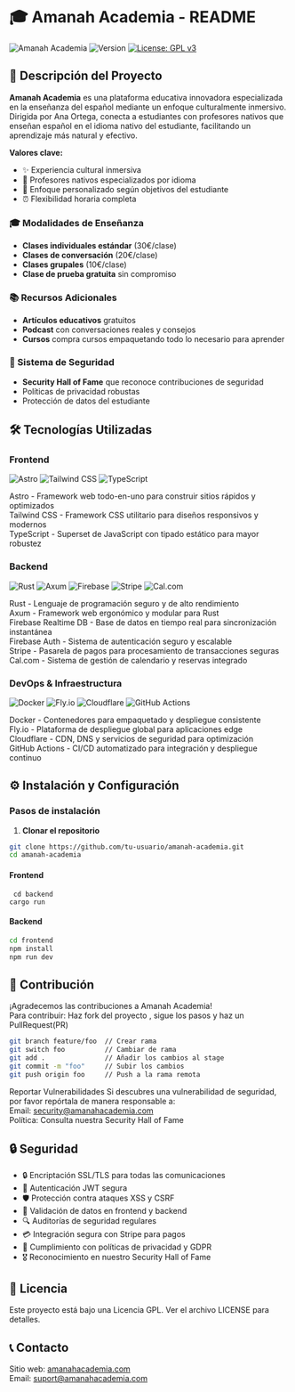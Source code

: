 # 🎓 Amanah Academia - README

![Amanah Academia](https://img.shields.io/badge/Platform-Education-orange)
![Version](https://img.shields.io/badge/Version-1.0.0-blue)
[![License: GPL v3](https://img.shields.io/badge/License-GPLv3-blue.svg)](https://www.gnu.org/licenses/gpl-3.0)

## 🎯 Descripción del Proyecto

**Amanah Academia** es una plataforma educativa innovadora especializada en la enseñanza del español mediante un enfoque culturalmente inmersivo.
Dirigida por Ana Ortega, conecta a estudiantes con profesores nativos que enseñan español en el idioma nativo del estudiante,
facilitando un aprendizaje más natural y efectivo.

**Valores clave:**
- ✨ Experiencia cultural inmersiva
- 👥 Profesores nativos especializados por idioma
- 🎯 Enfoque personalizado según objetivos del estudiante
- ⏰ Flexibilidad horaria completa

### 🎓 Modalidades de Enseñanza
- **Clases individuales estándar** (30€/clase)
- **Clases de conversación** (20€/clase) 
- **Clases grupales** (10€/clase)
- **Clase de prueba gratuita** sin compromiso

### 📚 Recursos Adicionales
- **Artículos educativos** gratuitos
- **Podcast** con conversaciones reales y consejos
- **Cursos** compra cursos empaquetando todo lo necesario para aprender

### 🔐 Sistema de Seguridad
- **Security Hall of Fame** que reconoce contribuciones de seguridad
- Políticas de privacidad robustas
- Protección de datos del estudiante


## 🛠️ Tecnologías Utilizadas

### Frontend  
![Astro](https://img.shields.io/badge/Astro-FF5D01?style=for-the-badge&logo=astro&logoColor=white)
![Tailwind CSS](https://img.shields.io/badge/Tailwind_CSS-38B2AC?style=for-the-badge&logo=tailwind-css&logoColor=white)
![TypeScript](https://img.shields.io/badge/TypeScript-007ACC?style=for-the-badge&logo=typescript&logoColor=white)

Astro - Framework web todo-en-uno para construir sitios rápidos y optimizados  
Tailwind CSS - Framework CSS utilitario para diseños responsivos y modernos  
TypeScript - Superset de JavaScript con tipado estático para mayor robustez  

### Backend  
![Rust](https://img.shields.io/badge/Rust-000000?style=for-the-badge&logo=rust&logoColor=white)
![Axum](https://img.shields.io/badge/Axum-000000?style=for-the-badge)
![Firebase](https://img.shields.io/badge/Firebase-FFCA28?style=for-the-badge&logo=firebase&logoColor=black)
![Stripe](https://img.shields.io/badge/Stripe-008CDD?style=for-the-badge&logo=stripe&logoColor=white)
![Cal.com](https://img.shields.io/badge/Cal.com-000000?style=for-the-badge)

Rust - Lenguaje de programación seguro y de alto rendimiento  
Axum - Framework web ergonómico y modular para Rust  
Firebase Realtime DB - Base de datos en tiempo real para sincronización instantánea  
Firebase Auth - Sistema de autenticación seguro y escalable  
Stripe - Pasarela de pagos para procesamiento de transacciones seguras  
Cal.com - Sistema de gestión de calendario y reservas integrado  

### DevOps & Infraestructura  
![Docker](https://img.shields.io/badge/Docker-2496ED?style=for-the-badge&logo=docker&logoColor=white)
![Fly.io](https://img.shields.io/badge/Fly.io-8B5CF6?style=for-the-badge)
![Cloudflare](https://img.shields.io/badge/Cloudflare-F38020?style=for-the-badge&logo=Cloudflare&logoColor=white)
![GitHub Actions](https://img.shields.io/badge/GitHub_Actions-2088FF?style=for-the-badge&logo=github-actions&logoColor=white)

Docker - Contenedores para empaquetado y despliegue consistente  
Fly.io - Plataforma de despliegue global para aplicaciones edge  
Cloudflare - CDN, DNS y servicios de seguridad para optimización  
GitHub Actions - CI/CD automatizado para integración y despliegue continuo  

## ⚙️ Instalación y Configuración

### Pasos de instalación

1. **Clonar el repositorio**
 ```bash
 git clone https://github.com/tu-usuario/amanah-academia.git
 cd amanah-academia
```
#### Frontend
```
 cd backend
cargo run
```
#### Backend
```bash
cd frontend
npm install
npm run dev
```

## 🤝 Contribución
¡Agradecemos las contribuciones a Amanah Academia!  
Para contribuir: Haz fork del proyecto , sigue los pasos y haz un PullRequest(PR)
```bash
git branch feature/foo  // Crear rama
git switch foo          // Cambiar de rama
git add .               // Añadir los cambios al stage
git commit -m "foo"     // Subir los cambios
git push origin foo     // Push a la rama remota
```

Reportar Vulnerabilidades
Si descubres una vulnerabilidad de seguridad, por favor repórtala de manera responsable a:  
Email: security@amanahacademia.com  
Política: Consulta nuestra Security Hall of Fame  

## 🔒 Seguridad
- 🔒 Encriptación SSL/TLS para todas las comunicaciones  
- 🔑 Autenticación JWT segura  
- 🛡️ Protección contra ataques XSS y CSRF  
- 🧩 Validación de datos en frontend y backend  
- 🔍 Auditorías de seguridad regulares  
- 💳 Integración segura con Stripe para pagos  
- 📜 Cumplimiento con políticas de privacidad y GDPR  
- 🎖️ Reconocimiento en nuestro Security Hall of Fame  


## 📄 Licencia
Este proyecto está bajo una Licencia GPL. Ver el archivo LICENSE para detalles.

## 📞 Contacto
Sitio web: [amanahacademia.com](amanahacademia.com)  
Email: suport@amanahacademia.com  

